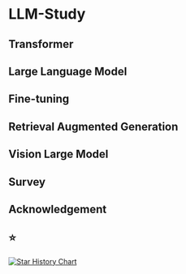 # LLM-Study

## Transformer

## Large Language Model

## Fine-tuning

## Retrieval Augmented Generation

## Vision Large Model

## Survey

## Acknowledgement

## ⭐

[![Star History Chart](https://api.star-history.com/svg?repos=Jingkou1012/LLM-Study)](https://star-history.com/#Jingkou1012/LLM-Study)
